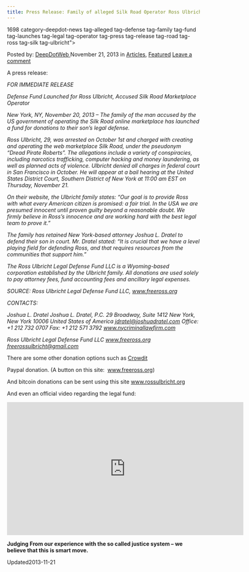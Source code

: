 ```yaml
---
title: Press Release: Family of alleged Silk Road Operator Ross Ulbricht Launches Legal Defense Fund
---
```

1698 category-deepdot-news tag-alleged tag-defense tag-family tag-fund tag-launches tag-legal tag-operator tag-press tag-release tag-road tag-ross tag-silk tag-ulbricht">

<p class="post-meta">
<span>Posted by: <a href="https://www.deepdotweb.com/author/admin/" title="">DeepDotWeb </a></span>
<span>November 21, 2013</span>
<span>in <a href="https://www.deepdotweb.com/category/articles/" rel="category tag">Articles</a>, <a href="https://www.deepdotweb.com/category/deepdot-news/" rel="category tag">Featured</a></span>
<span><a href="https://www.deepdotweb.com/2013/11/21/press-release-family-of-alleged-silk-road-operator-ross-ulbricht-launches-legal-defense-fund/#respond">Leave a comment</a></span>
</p>
<div class="clear"></div>
<div class="entry">
<p>A press release:</p>
<div>
<div>
<p><em>FOR IMMEDIATE RELEASE</em></p>
<p><em>Defense Fund Launched for Ross Ulbricht, Accused Silk Road Marketplace Operator</em></p>
<p><em>New York, NY, November 20, 2013 – The family of the man accused by the US government of operating the Silk Road online marketplace has launched a fund for donations to their son&#8217;s legal defense.</em></p>
<p><em>Ross Ulbricht, 29, was arrested on October 1st and charged with creating and operating the web marketplace Silk Road, under the pseudonym “Dread Pirate Roberts”. The allegations include a variety of conspiracies, including narcotics trafficking, computer hacking and money laundering, as well as planned acts of violence. Ulbricht denied all charges in federal court in San Francisco in October. He will appear at a bail hearing at the United States District Court, Southern District of New York at 11:00 am EST on Thursday, November 21.</em></p>
<p><em>On their website, the Ulbricht family states: “Our goal is to provide Ross with what every American citizen is promised: a fair trial. In the USA we are presumed innocent until proven guilty beyond a reasonable doubt. We firmly believe in Ross’s innocence and are working hard with the best legal team to prove it.”</em></p>
<p><em>The family has retained New York-based attorney Joshua L. Dratel to defend their son in court. Mr. Dratel stated: “It is crucial that we have a level playing field for defending Ross, and that requires resources from the communities that support him.”</em></p>
<p><em>The Ross Ulbricht Legal Defense Fund LLC is a Wyoming-based corporation established by the Ulbricht family. All donations are used solely to pay attorney fees, fund accounting fees and ancillary legal expenses.</em></p>
<p><em>SOURCE: Ross Ulbricht Legal Defense Fund LLC, <a href="http://www.freeross.org">www.freeross.org</a></em></p>
<p><em>CONTACTS:</em></p>
<p><em>Joshua L. Dratel Joshua L. Dratel, P.C. 29 Broadway, Suite 1412 New York, New York 10006 United States of America <a href="mailto:jdratel@joshuadratel.com">jdratel@joshuadratel.com</a> Office: +1 212 732 0707 Fax: +1 212 571 3792 <a href="http://www.nycriminallawfirm.com">www.nycriminallawfirm.com</a></em></p>
<p><em>Ross Ulbricht Legal Defense Fund LLC <a href="http://www.freeross.org">www.freeross.org</a> <a href="mailto:freerossulbricht@gmail.com">freerossulbricht@gmail.com</a></em></p>
<p>There are some other donation options such as <a href="https://www.crowdtilt.com/campaigns/legal-defense-fund-for-ross-ulbricht" target="_blank">Crowdit</a></p>
<p>Paypal donation. (A button on this site:  <a href="http://www.freeross.org/">www.freeross.org</a>)</p>
<p>And bitcoin donations can be sent using this site <a href="http://www.rossulbricht.org" target="_blank">www.rossulbricht.org</a></p>
<p>And even an official video regarding the legal fund:</p>
<p><iframe width="618" height="348" src="http://www.youtube.com/embed/3EyzWwljp7c?feature=oembed" frameborder="0" allowfullscreen></iframe></p>
<p><strong>Judging From our experience with the so called justice system &#8211; we believe that this is smart move.</strong></p>
</div>
</div>
</div>
<span style="display:none"><a href="https://www.deepdotweb.com/tag/alleged/" rel="tag">alleged</a> <a href="https://www.deepdotweb.com/tag/defense/" rel="tag">defense</a> <a href="https://www.deepdotweb.com/tag/family/" rel="tag">family</a> <a href="https://www.deepdotweb.com/tag/fund/" rel="tag">fund</a> <a href="https://www.deepdotweb.com/tag/launches/" rel="tag">launches</a> <a href="https://www.deepdotweb.com/tag/legal/" rel="tag">legal</a> <a href="https://www.deepdotweb.com/tag/operator/" rel="tag">operator</a> <a href="https://www.deepdotweb.com/tag/press/" rel="tag">press</a> <a href="https://www.deepdotweb.com/tag/release/" rel="tag">release</a> <a href="https://www.deepdotweb.com/tag/road/" rel="tag">road</a> <a href="https://www.deepdotweb.com/tag/ross/" rel="tag">ross</a> <a href="https://www.deepdotweb.com/tag/silk/" rel="tag">silk</a> <a href="https://www.deepdotweb.com/tag/ulbricht/" rel="tag">ulbricht</a></span> 
Updated2013-11-21</span>
<div style="display:none" class="vcard author" itemprop="author" itemscope itemtype="http://schema.org/Person"><strong class="fn" itemprop="name">